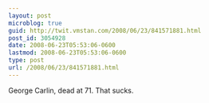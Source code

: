 ```yaml
---
layout: post
microblog: true
guid: http://twit.vmstan.com/2008/06/23/841571881.html
post_id: 3054928
date: 2008-06-23T05:53:06-0600
lastmod: 2008-06-23T05:53:06-0600
type: post
url: /2008/06/23/841571881.html
---
```

George Carlin, dead at 71. That sucks.
